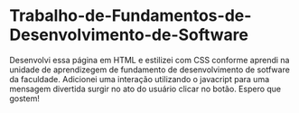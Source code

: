 # Trabalho-de-Fundamentos-de-Desenvolvimento-de-Software
Desenvolvi essa página em HTML e estilizei com CSS conforme aprendi na unidade de aprendizegem de fundamento de desenvolvimento de sotfware da faculdade. Adicionei uma interação utilizando o javacript para uma mensagem divertida surgir no ato do usuário clicar no botão. Espero que gostem!
